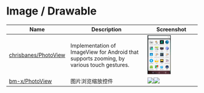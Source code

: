 Image / Drawable
======================
Name | Description | Screenshot
--- | --- | ---
[chrisbanes/PhotoView](https://github.com/chrisbanes/PhotoView) | Implementation of ImageView for Android that supports zooming, by various touch gestures.|<img src="/android-ui-ux-library/art/BaseRecyclerViewAdapterHelper.gif" width="49%">
[bm-x/PhotoView](https://github.com/bm-x/PhotoView) | 图片浏览缩放控件 | <img src="/android-ui-ux-library/art/bm-x-PhotoView-1" width="49%"><img src="/android-ui-ux-library/art/bm-x-PhotoView-2.gif" width="49%">